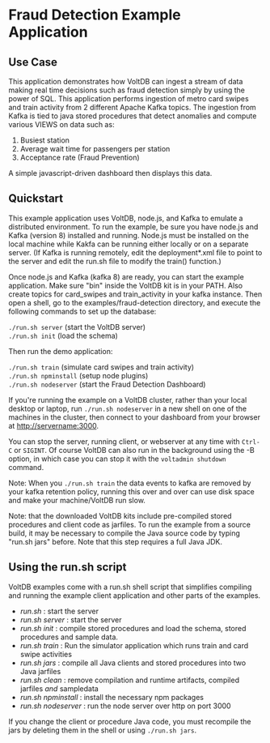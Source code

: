 # Fraud Detection Example Application

Use Case
--------
This application demonstrates how VoltDB can ingest a stream of data making real time decisions such as fraud detection simply by using the power of SQL.
This application performs ingestion of metro card swipes and train activity from 2 different Apache Kafka topics.
The ingestion from Kafka is tied to java stored procedures that detect anomalies and compute various VIEWS on data such as:

1. Busiest station
2. Average wait time for passengers per station
3. Acceptance rate (Fraud Prevention)

A simple javascript-driven dashboard then displays this data.

Quickstart
---------------------------
This example application uses VoltDB, node.js, and Kafka to emulate a distributed environment. To run the example, be sure you have node.js and Kafka (version 8) installed and running. Node.js must be installed on the local machine while Kakfa can be running either locally or on a separate server. (If Kafka is running remotely, edit the deployment*.xml file to point to the server  and edit the run.sh file to modify the train() function.)

Once node.js and Kafka (kafka 8) are ready, you can start the example application. Make sure "bin" inside the VoltDB kit is in your PATH. Also create topics for card_swipes and train_activity in your kafka instance.
Then open a shell, go to the examples/fraud-detection directory, and execute the following commands to set up the database:

  `./run.sh server` (start the  VoltDB server)  
  `./run.sh init` (load the schema)

Then run the demo application:

  `./run.sh train` (simulate card swipes and train activity)  
  `./run.sh npminstall` (setup node plugins)  
  `./run.sh nodeserver` (start the Fraud Detection Dashboard)

If you're running the example on a VoltDB cluster, rather than your local desktop or laptop, run `./run.sh nodeserver` in a new shell on one of the machines in the cluster, then connect to your dashboard from your browser at [http://servername:3000](http://servername:3000).

You can stop the server, running client, or webserver at any time with `Ctrl-C` or `SIGINT`.  Of course VoltDB can also run in the background using the -B option, in which case you can stop it with the `voltadmin shutdown` command.

Note: When you `./run.sh train` the data events to kafka are removed by your kafka retention policy, running this over and over can use disk space and make your machine/VoltDB run slow.

Note: that the downloaded VoltDB kits include pre-compiled stored procedures and client code as jarfiles. To run the example from a source build, it may be necessary to compile the Java source code by typing "run.sh jars" before. Note that this step requires a full Java JDK.

Using the run.sh script
---------------------------
VoltDB examples come with a run.sh shell script that simplifies compiling and running the example client application and other parts of the examples.
- *run.sh* : start the server
- *run.sh server* : start the server
- *run.sh init* : compile stored procedures and load the schema, stored procedures and sample data.
- *run.sh train* : Run the simulator application which runs train and card swipe activities
- *run.sh jars* : compile all Java clients and stored procedures into two Java jarfiles
- *run.sh clean* : remove compilation and runtime artifacts, compiled jarfiles *and* sampledata
- *run.sh npminstall* : install the necessary npm packages
- *run.sh nodeserver* : run the node server over http on port 3000

If you change the client or procedure Java code, you must recompile the jars by deleting them in the shell or using `./run.sh jars`.
